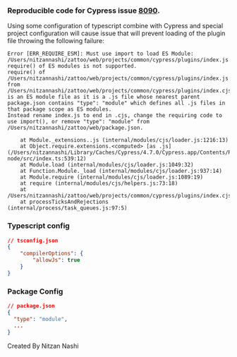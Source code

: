 ### Reproducible code for Cypress issue [8090](https://github.com/cypress-io/cypress/issues/8090).

Using some configuration of typescript combine with Cypress and special project configuration will cause issue 
that will prevent loading of the plugin file throwing the following failure:

```shell script
Error [ERR_REQUIRE_ESM]: Must use import to load ES Module: /Users/nitzannashi/zattoo/web/projects/common/cypress/plugins/index.js
require() of ES modules is not supported.
require() of /Users/nitzannashi/zattoo/web/projects/common/cypress/plugins/index.js from /Users/nitzannashi/zattoo/web/projects/common/cypress/plugins/index.cjs is an ES module file as it is a .js file whose nearest parent package.json contains "type": "module" which defines all .js files in that package scope as ES modules.
Instead rename index.js to end in .cjs, change the requiring code to use import(), or remove "type": "module" from /Users/nitzannashi/zattoo/web/package.json.

    at Module._extensions..js (internal/modules/cjs/loader.js:1216:13)
    at Object.require.extensions.<computed> [as .js] (/Users/nitzannashi/Library/Caches/Cypress/4.7.0/Cypress.app/Contents/Resources/app/packages/server/node_modules/ts-node/src/index.ts:539:12)
    at Module.load (internal/modules/cjs/loader.js:1049:32)
    at Function.Module._load (internal/modules/cjs/loader.js:937:14)
    at Module.require (internal/modules/cjs/loader.js:1089:19)
    at require (internal/modules/cjs/helpers.js:73:18)
    at /Users/nitzannashi/zattoo/web/projects/common/cypress/plugins/index.cjs:22:54
    at processTicksAndRejections (internal/process/task_queues.js:97:5)
```

### Typescript config
```json
// tsconfig.json
{
    "compilerOptions": {
        "allowJs": true
    }
}
```

### Package Config
```json
// package.json
{
  "type": "module",
  ...
}
```


Created By Nitzan Nashi
